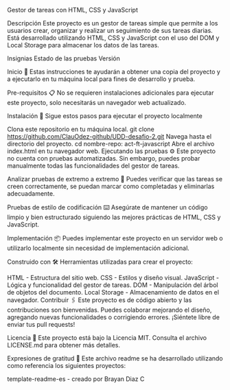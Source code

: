 Gestor de tareas con HTML, CSS y JavaScript

Descripción Este proyecto es un gestor de tareas simple que permite a los usuarios crear, organizar y realizar un seguimiento de sus tareas diarias. Está desarrollado utilizando HTML, CSS y JavaScript con el uso del DOM y Local Storage para almacenar los datos de las tareas.

Insignias Estado de las pruebas Versión

Inicio 🚀 Estas instrucciones te ayudarán a obtener una copia del proyecto y a ejecutarlo en tu máquina local para fines de desarrollo y prueba.

Pre-requisitos 📋 No se requieren instalaciones adicionales para ejecutar este proyecto, solo necesitarás un navegador web actualizado.

Instalación 🔧 Sigue estos pasos para ejecutar el proyecto localmente

Clona este repositorio en tu máquina local. git clone https://github.com/ClauOdez-github/UDD-desafio-2.git Navega hasta el directorio del proyecto. cd nombre-repo: act-ft-javascript Abre el archivo index.html en tu navegador web. Ejecutando las pruebas ⚙️ Este proyecto no cuenta con pruebas automatizadas. Sin embargo, puedes probar manualmente todas las funcionalidades del gestor de tareas.

Analizar pruebas de extremo a extremo 🔩 Puedes verificar que las tareas se creen correctamente, se puedan marcar como completadas y eliminarlas adecuadamente.

Pruebas de estilo de codificación ⌨️ Asegúrate de mantener un código limpio y bien estructurado siguiendo las mejores prácticas de HTML, CSS y JavaScript.

Implementación 📦 Puedes implementar este proyecto en un servidor web o utilizarlo localmente sin necesidad de implementación adicional.

Construido con 🛠️ Herramientas utilizadas para crear el proyecto:

HTML - Estructura del sitio web. CSS - Estilos y diseño visual. JavaScript - Lógica y funcionalidad del gestor de tareas. DOM - Manipulación del árbol de objetos del documento. Local Storage - Almacenamiento de datos en el navegador. Contribuir 🖇️ Este proyecto es de código abierto y las contribuciones son bienvenidas. Puedes colaborar mejorando el diseño, agregando nuevas funcionalidades o corrigiendo errores. ¡Siéntete libre de enviar tus pull requests!

Licencia 📄 Este proyecto está bajo la Licencia MIT. Consulta el archivo LICENSE.md para obtener más detalles.

Expresiones de gratitud 🎁 Este archivo readme se ha desarrollado utilizando como referencia los siguientes proyectos:

template-readme-es - creado por Brayan Diaz C
